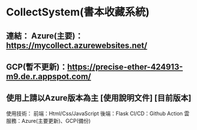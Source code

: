 CollectSystem(書本收藏系統)
==================================================
連結：
Azure(主要)：https://mycollect.azurewebsites.net/
----------------------------------------------
GCP(暫不更新)：https://precise-ether-424913-m9.de.r.appspot.com/
----------------------------------------------
使用上請以Azure版本為主
[使用說明文件]
[目前版本]
-----------------------------------------------
使用技術：
前端：Html/Css/JavaScript
後端：Flask
CI/CD：Github Action
雲服務：Azure(主要更新)、GCP(備份)
